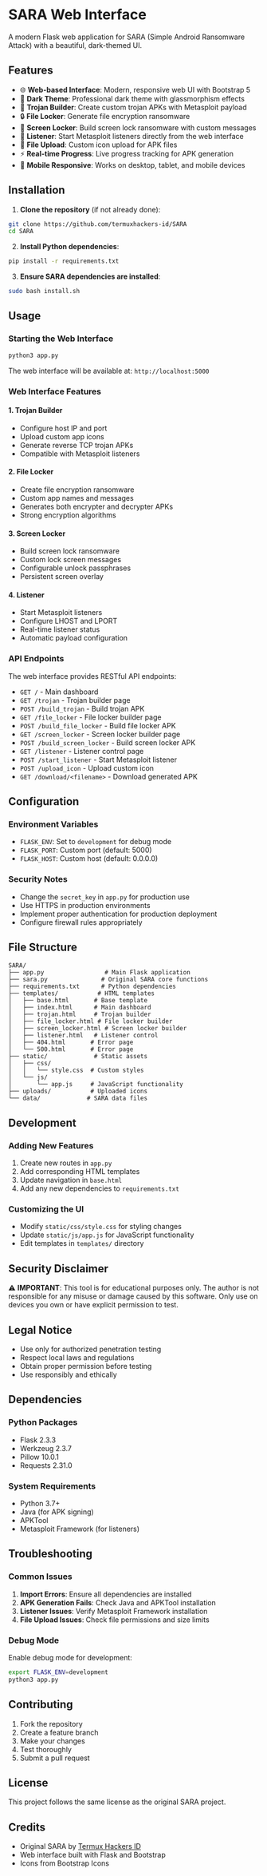 # SARA Web Interface

A modern Flask web application for SARA (Simple Android Ransomware Attack) with a beautiful, dark-themed UI.

## Features

- 🌐 **Web-based Interface**: Modern, responsive web UI with Bootstrap 5
- 🎨 **Dark Theme**: Professional dark theme with glassmorphism effects
- 🔧 **Trojan Builder**: Create custom trojan APKs with Metasploit payload
- 🔒 **File Locker**: Generate file encryption ransomware
- 📱 **Screen Locker**: Build screen lock ransomware with custom messages
- 🎯 **Listener**: Start Metasploit listeners directly from the web interface
- 📁 **File Upload**: Custom icon upload for APK files
- ⚡ **Real-time Progress**: Live progress tracking for APK generation
- 📱 **Mobile Responsive**: Works on desktop, tablet, and mobile devices

## Installation

1. **Clone the repository** (if not already done):
```bash
git clone https://github.com/termuxhackers-id/SARA
cd SARA
```

2. **Install Python dependencies**:
```bash
pip install -r requirements.txt
```

3. **Ensure SARA dependencies are installed**:
```bash
sudo bash install.sh
```

## Usage

### Starting the Web Interface

```bash
python3 app.py
```

The web interface will be available at: `http://localhost:5000`

### Web Interface Features

#### 1. Trojan Builder
- Configure host IP and port
- Upload custom app icons
- Generate reverse TCP trojan APKs
- Compatible with Metasploit listeners

#### 2. File Locker
- Create file encryption ransomware
- Custom app names and messages
- Generates both encrypter and decrypter APKs
- Strong encryption algorithms

#### 3. Screen Locker
- Build screen lock ransomware
- Custom lock screen messages
- Configurable unlock passphrases
- Persistent screen overlay

#### 4. Listener
- Start Metasploit listeners
- Configure LHOST and LPORT
- Real-time listener status
- Automatic payload configuration

### API Endpoints

The web interface provides RESTful API endpoints:

- `GET /` - Main dashboard
- `GET /trojan` - Trojan builder page
- `POST /build_trojan` - Build trojan APK
- `GET /file_locker` - File locker builder page
- `POST /build_file_locker` - Build file locker APK
- `GET /screen_locker` - Screen locker builder page
- `POST /build_screen_locker` - Build screen locker APK
- `GET /listener` - Listener control page
- `POST /start_listener` - Start Metasploit listener
- `POST /upload_icon` - Upload custom icon
- `GET /download/<filename>` - Download generated APK

## Configuration

### Environment Variables

- `FLASK_ENV`: Set to `development` for debug mode
- `FLASK_PORT`: Custom port (default: 5000)
- `FLASK_HOST`: Custom host (default: 0.0.0.0)

### Security Notes

- Change the `secret_key` in `app.py` for production use
- Use HTTPS in production environments
- Implement proper authentication for production deployment
- Configure firewall rules appropriately

## File Structure

```
SARA/
├── app.py                 # Main Flask application
├── sara.py               # Original SARA core functions
├── requirements.txt      # Python dependencies
├── templates/           # HTML templates
│   ├── base.html       # Base template
│   ├── index.html      # Main dashboard
│   ├── trojan.html     # Trojan builder
│   ├── file_locker.html # File locker builder
│   ├── screen_locker.html # Screen locker builder
│   ├── listener.html   # Listener control
│   ├── 404.html       # Error page
│   └── 500.html       # Error page
├── static/             # Static assets
│   ├── css/
│   │   └── style.css  # Custom styles
│   └── js/
│       └── app.js     # JavaScript functionality
├── uploads/           # Uploaded icons
└── data/             # SARA data files
```

## Development

### Adding New Features

1. Create new routes in `app.py`
2. Add corresponding HTML templates
3. Update navigation in `base.html`
4. Add any new dependencies to `requirements.txt`

### Customizing the UI

- Modify `static/css/style.css` for styling changes
- Update `static/js/app.js` for JavaScript functionality
- Edit templates in `templates/` directory

## Security Disclaimer

⚠️ **IMPORTANT**: This tool is for educational purposes only. The author is not responsible for any misuse or damage caused by this software. Only use on devices you own or have explicit permission to test.

## Legal Notice

- Use only for authorized penetration testing
- Respect local laws and regulations
- Obtain proper permission before testing
- Use responsibly and ethically

## Dependencies

### Python Packages
- Flask 2.3.3
- Werkzeug 2.3.7
- Pillow 10.0.1
- Requests 2.31.0

### System Requirements
- Python 3.7+
- Java (for APK signing)
- APKTool
- Metasploit Framework (for listeners)

## Troubleshooting

### Common Issues

1. **Import Errors**: Ensure all dependencies are installed
2. **APK Generation Fails**: Check Java and APKTool installation
3. **Listener Issues**: Verify Metasploit Framework installation
4. **File Upload Issues**: Check file permissions and size limits

### Debug Mode

Enable debug mode for development:
```bash
export FLASK_ENV=development
python3 app.py
```

## Contributing

1. Fork the repository
2. Create a feature branch
3. Make your changes
4. Test thoroughly
5. Submit a pull request

## License

This project follows the same license as the original SARA project.

## Credits

- Original SARA by [Termux Hackers ID](https://github.com/termuxhackers-id)
- Web interface built with Flask and Bootstrap
- Icons from Bootstrap Icons